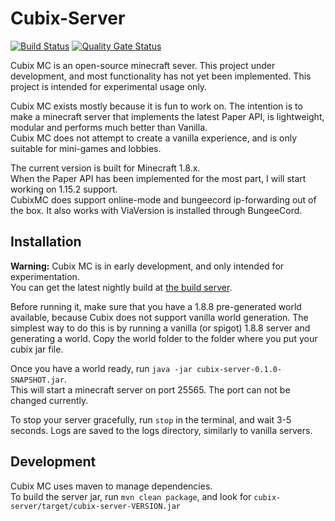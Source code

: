 # Cubix-Server
[![Build Status](https://ci.codemc.org/buildStatus/icon?job=lenis0012/Cubix-Server)](https://ci.codemc.io/job/lenis0012/job/Cubix-Server/)
[![Quality Gate Status](https://sonarcloud.io/api/project_badges/measure?project=CubixMC_Cubix-Server&metric=alert_status)](https://sonarcloud.io/dashboard?id=CubixMC_Cubix-Server)

Cubix MC is an open-source minecraft sever. This project under development, 
and most functionality has not yet been implemented. This project is intended for experimental usage only.

Cubix MC exists mostly because it is fun to work on. 
The intention is to make a minecraft server that implements the latest Paper API,
is lightweight, modular and performs much better than Vanilla.  
Cubix MC does not attempt to create a vanilla experience, and is only suitable for mini-games and lobbies.

The current version is built for Minecraft 1.8.x.  
When the Paper API has been implemented for the most part, I will start working on 1.15.2 support.  
CubixMC does support online-mode and bungeecord ip-forwarding out of the box.
It also works with ViaVersion is installed through BungeeCord.

## Installation
**Warning:** Cubix MC is in early development, and only intended for experimentation.  
You can get the latest nightly build at [the build server](https://ci.codemc.io/job/lenis0012/job/Cubix-Server/).

Before running it, make sure that you have a 1.8.8 pre-generated world available, 
because Cubix does not support vanilla world generation.
The simplest way to do this is by running a vanilla (or spigot) 1.8.8 server and generating a world.
Copy the world folder to the folder where you put your cubix jar file.

Once you have a world ready, run `java -jar cubix-server-0.1.0-SNAPSHOT.jar`.  
This will start a minecraft server on port 25565. The port can not be changed currently.

To stop your server gracefully, run `stop` in the terminal, and wait 3-5 seconds.
Logs are saved to the logs directory, similarly to vanilla servers.

## Development
Cubix MC uses maven to manage dependencies.  
To build the server jar, run `mvn clean package`, and look for `cubix-server/target/cubix-server-VERSION.jar`
